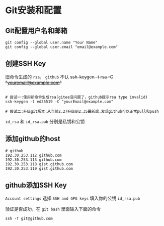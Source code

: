 # Git安装和配置

## Git配置用户名和邮箱
```SHELL
git config --global user.name "Your Name"
git config --global user.email "email@example.com"
```

## 创建SSH Key

旧命令生成的 `rsa`， `github` 不认
~~ssh-keygen -t rsa -C "youremail@example.com"~~
```SHELL

# 尝试一:使用新命令生成rsa(gitee没问题了，github提示rsa type invalid)
ssh-keygen -t ed25519 -C "yourEmail@example.com"

# 尝试二:升级git版本,从当前2.27升级到2.35最新后,发现github可以正常pull和push

```
 `id_rsa` 和 `id_rsa.pub` 分别是私钥和公钥

## 添加github的host
```JS
# github
192.30.253.112 github.com
192.30.253.113 github.com
192.30.253.118 gist.github.com
192.30.253.119 gist.github.com
```

## github添加SSH Key
 `Account settings` 选择 `SSH and GPG keys` 填入你的公钥 `id_rsa.pub`

验证是否成功，在 `git bash` 里面输入下面的命令

```SHELL
ssh -T git@github.com
```
